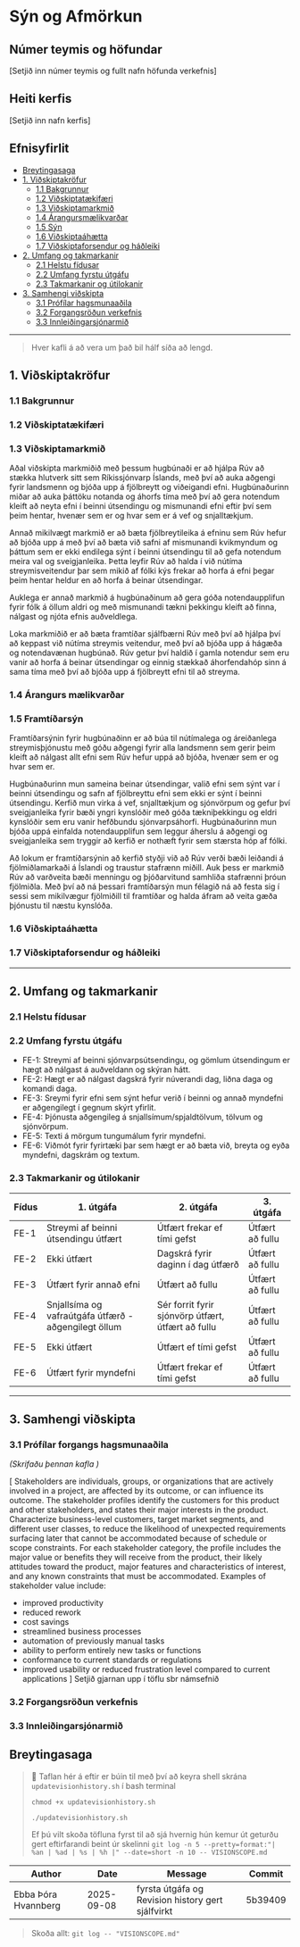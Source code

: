 # Sýn og Afmörkun 

## Númer teymis og höfundar
[Setjið inn númer teymis og fullt nafn höfunda verkefnis]

## Heiti kerfis
[Setjið inn nafn kerfis]


## Efnisyfirlit 
- [Breytingasaga](#revision-history)
- [1. Viðskiptakröfur](#1-business-requirements)
    - [1.1 Bakgrunnur](#11-background)
    - [1.2 Viðskiptatækifæri](#12-business-opportunity)
    - [1.3 Viðskiptamarkmið](#13-business-objectives)
    - [1.4 Árangursmælikvarðar ](#14-success-metrics)
    - [1.5 Sýn](#15-vision-statement)
    - [1.6 Viðskiptaáhætta](#16-business-risks)
    - [1.7 Viðskiptaforsendur og háðleiki](#17-business-assumptions-and-dependencies)
- [2. Umfang og takmarkanir](#2-scope-and-limitations)
    - [2.1 Helstu fídusar](#21-major-features)
    - [2.2 Umfang fyrstu útgáfu](#22-scope-of-initial-and-subsequent-releases)
    - [2.3 Takmarkanir og útilokanir](#23-limitations-and-exclusions)
- [3. Samhengi viðskipta](#3-business-context)
    - [3.1 Prófílar hagsmunaaðila](#31-stakeholder-profiles)
    - [3.2 Forgangsröðun verkefnis](#32-project-priorities)
    - [3.3 Innleiðingarsjónarmið](#33-deployment-considerations)

---
> Hver kafli á að vera um það bil hálf síða að lengd.
> 
## 1. Viðskiptakröfur
### 1.1 Bakgrunnur


### 1.2 Viðskiptatækifæri


### 1.3 Viðskiptamarkmið
Aðal viðskipta markmiðið með þessum hugbúnaði er að hjálpa Rúv að stækka hlutverk sitt sem Ríkissjónvarp Íslands, með því að auka aðgengi fyrir landsmenn og bjóða upp á fjölbreytt og viðeigandi efni. Hugbúnaðurinn miðar að auka þáttöku notanda og áhorfs tíma með því að gera notendum kleift að neyta efni í beinni útsendingu og mismunandi efni eftir því sem þeim hentar, hvenær sem er og hvar sem er á vef og snjalltækjum.

Annað mikilvægt markmið er að bæta fjölbreytileika á efninu sem Rúv hefur að bjóða upp á með því að bæta við safni af mismunandi kvikmyndum og þáttum sem er ekki endilega sýnt í beinni útsendingu til að gefa notendum meira val og sveigjanleika. Þetta leyfir Rúv að halda í við nútíma streymisveitendur þar sem mikið af fólki kýs frekar að horfa á efni þegar þeim hentar heldur en að horfa á beinar útsendingar. 

Auklega er annað markmið á hugbúnaðinum að gera góða notendaupplifun fyrir fólk á öllum aldri og með mismunandi tækni þekkingu kleift að finna, nálgast og njóta efnis auðveldlega.

Loka markmiðið er að bæta framtíðar sjálfbærni Rúv með því að hjálpa því að keppast við nútíma streymis veitendur, með því að bjóða upp á hágæða og notendavænan hugbúnað. Rúv getur því haldið í gamla notendur sem eru vanir að horfa á beinar útsendingar og einnig stækkað áhorfendahóp sinn á sama tíma með því að bjóða upp á fjölbreytt efni til að streyma.


### 1.4 Árangurs mælikvarðar


### 1.5 Framtíðarsýn
Framtíðarsýnin fyrir hugbúnaðinn er að búa til nútímalega og áreiðanlega streymisþjónustu með góðu aðgengi fyrir alla landsmenn sem gerir þeim kleift að nálgast allt efni sem Rúv hefur uppá að bjóða, hvenær sem er og hvar sem er.

Hugbúnaðurinn mun sameina beinar útsendingar, valið efni sem sýnt var í beinni útsendingu og safn af fjölbreyttu efni sem ekki er sýnt í beinni útsendingu. Kerfið mun virka á vef, snjalltækjum og sjónvörpum og gefur því sveigjanleika fyrir bæði yngri kynslóðir með góða tækniþekkingu og eldri kynslóðir sem eru vanir hefðbundu sjónvarpsáhorfi. Hugbúnaðurinn mun bjóða uppá einfalda notendaupplifun sem leggur áherslu á aðgengi og sveigjanleika sem tryggir að kerfið er nothæft fyrir sem stærsta hóp af fólki.

Að lokum er framtíðarsýnin að kerfið styðji við að Rúv verði bæði leiðandi á fjölmiðlamarkaði á Íslandi og traustur stafrænn miðill. Auk þess er markmið Rúv  að varðveita bæði menningu og þjóðarvitund samhliða stafrænni þróun fjölmiðla. Með því að ná þessari framtíðarsýn mun félagið ná að festa sig í sessi sem mikilvægur fjölmiðill til framtíðar og halda áfram að veita gæða þjónustu til næstu kynslóða.

### 1.6 Viðskiptaáhætta


### 1.7 Viðskiptaforsendur og háðleiki


---

## 2. Umfang  og takmarkanir 
### 2.1 Helstu fídusar


### 2.2 Umfang fyrstu útgáfu

- FE-1: Streymi af beinni sjónvarpsútsendingu, og gömlum útsendingum er hægt að nálgast á auðveldann og skýran hátt.
- FE-2: Hægt er að nálgast dagskrá fyrir núverandi dag, liðna daga og komandi daga.
- FE-3: Sreymi fyrir efni sem sýnt hefur verið í beinni og annað myndefni er aðgengilegt í gegnum skýrt yfirlit.
- FE-4: Þjónusta aðgengileg á snjallsímum/spjaldtölvum, tölvum og sjónvörpum.
- FE-5: Texti á mörgum tungumálum fyrir myndefni.
- FE-6: Viðmót fyrir fyrirtæki þar sem hægt er að bæta við, breyta og eyða myndefni, dagskrám og textum.

### 2.3 Takmarkanir og útilokanir

| Fídus | 1. útgáfa | 2. útgáfa | 3. útgáfa |
| ----- | --------- | --------- | --------- |
| FE-1  | Streymi af beinni útsendingu útfært | Útfært frekar ef tími gefst | Útfært að fullu |
| FE-2  | Ekki útfært | Dagskrá fyrir daginn í dag útfærð| Útfært að fullu |
| FE-3  | Útfært fyrir annað efni | Útfært að fullu | Útfært að fullu | 
| FE-4  | Snjallsíma og vafraútgáfa útfærð - aðgengilegt öllum | Sér forrit fyrir sjónvörp útfært, útfært að fullu | Útfært að fullu |
| FE-5  | Ekki útfært | Útfært ef tími gefst | Útfært að fullu |
| FE-6  | Útfært fyrir myndefni | Útfært frekar ef tími gefst | Útfært að fullu |

---

## 3. Samhengi viðskipta
### 3.1 Prófílar forgangs hagsmunaaðila 
*(Skrifaðu þennan kafla )*

[ Stakeholders are individuals, groups, or organizations that are actively involved in a project, are affected by its outcome, or can influence its outcome. The stakeholder profiles identify the customers for this product and other stakeholders, and states their major interests in the product. Characterize business-level customers, target market segments, and different user classes, to reduce the likelihood of unexpected requirements surfacing later that cannot be accommodated because of schedule or scope constraints. For each stakeholder category, the profile includes the major value or benefits they will receive from the product, their likely attitudes toward the product, major features and characteristics of interest, and any known constraints that must be accommodated. Examples of stakeholder value include:

- improved productivity
- reduced rework 
- cost savings	
- streamlined business processes	
- automation of previously manual tasks	
- ability to perform entirely new tasks or functions	
- conformance to current standards or regulations	
- improved usability or reduced frustration level compared to current applications
]
Setjið gjarnan upp í töflu sbr námsefnið 


### 3.2 Forgangsröðun verkefnis 


### 3.3 Innleiðingarsjónarmið 


## Breytingasaga
<!--
Í stað þess að halda utan um alla commit-sögu er aðeins skráð formleg útgáfa (milestones) með Git tags (merkjum).  
Hver lína í töflunni samsvarar tag (merki) sem hefur verið sett í Git repositoryið.
> 🔖 Revision History er viðhaldið með **Git tags**.  
> Þegar ný útgáfa (t.d. drög eða baseline) er tilbúin, búið til tag í Git (`git tag -a vX.Y -m "message" && git push origin vX.Y`)  
> sem bætir einni línu við í töfluna hér að neðan.
-->
> 🔖 Taflan hér á eftir er búin til með því að keyra shell skrána `updatevisionhistory.sh` í bash terminal
> 
>  `chmod +x updatevisionhistory.sh`
> 
>  `./updatevisionhistory.sh`
> 
>  Ef þú vilt skoða töfluna fyrst til að sjá hvernig hún kemur út geturðu gert eftirfarandi beint úr skelinni 
> `git log -n 5 --pretty=format:"| %an | %ad | %s | %h |" --date=short -n 10 -- VISIONSCOPE.md`


<!-- GIT_HISTORY_START -->
| Author | Date       | Message | Commit |
|--------|------------|---------|--------|
| Ebba Þóra Hvannberg | 2025-09-08 | fyrsta útgáfa og Revision history gert sjálfvirkt | 5b39409 |

<!-- GIT_HISTORY_END -->

> Skoða allt: `git log -- "VISIONSCOPE.md" `
